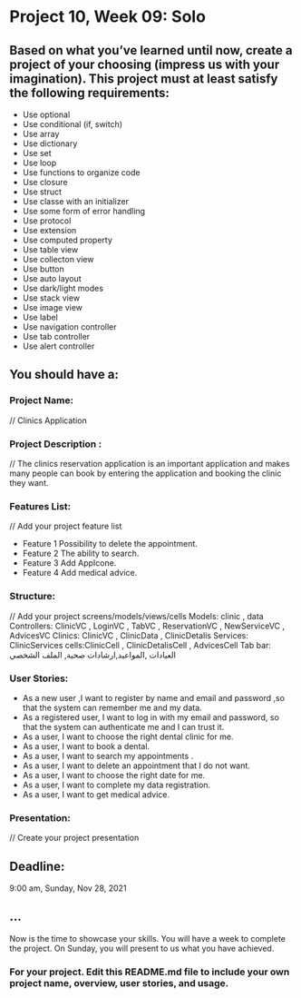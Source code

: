 # Project 10, Week 09: Solo


## Based on what you’ve learned until now, create a project of your choosing (impress us with your imagination). This project must at least satisfy the following requirements:

- Use optional
- Use conditional (if, switch)
- Use array
- Use dictionary
- Use set
- Use loop
- Use functions to organize code
- Use closure
- Use struct
- Use classe with an initializer
- Use some form of error handling
- Use protocol
- Use extension
- Use computed property
- Use table view
- Use collecton view
- Use button
- Use auto layout
- Use dark/light modes
- Use stack view
- Use image view
- Use label
- Use navigation controller
- Use tab controller
- Use alert controller

## You should have a:
### Project Name: 
// Clinics Application

### Project Description :
// The clinics reservation application is an important application and makes many people can book by entering the application and booking the clinic they want.

### Features List:
// Add your project feature list
- Feature 1
Possibility to delete the appointment.
- Feature 2
The ability to search.
- Feature 3
 Add AppIcone.
- Feature 4
 Add medical advice.

### Structure:
// Add your project screens/models/views/cells
Models: clinic , data
Controllers: ClinicVC , LoginVC , TabVC , ReservationVC , NewServiceVC , AdvicesVC
Clinics: ClinicVC , ClinicData , ClinicDetalis 
Services: ClinicServices
cells:ClinicCell , ClinicDetalisCell , AdvicesCell 
Tab bar:  العيادات ,المواعيد,ارشادات صحية, الملف الشخصي

### User Stories:
* As a new user ,I want to register by name and email and password ,so that the system can remember me and my data.
* As a registered user, I want to log in with my email and password, so that the system can authenticate me and I can trust it.
* As a user, I want to choose the right dental clinic for me.
* As a user, I want to book a dental.
* As a user, I want to search my appointments .
* As a user, I want to delete an appointment that I do not want.
* As a user, I want to choose the right date for me.
* As a user, I want to complete my data registration.
* As a user, I want to get medical advice.


### Presentation:
// Create your project presentation


## Deadline: 
9:00 am, Sunday, Nov 28, 2021 


## ...
Now is the time to showcase your skills. You will have a week to complete the project.
On Sunday, you will present to us what you have achieved. 



### For your project. Edit this README.md file to include your own project name,  overview, user stories, and usage. 
